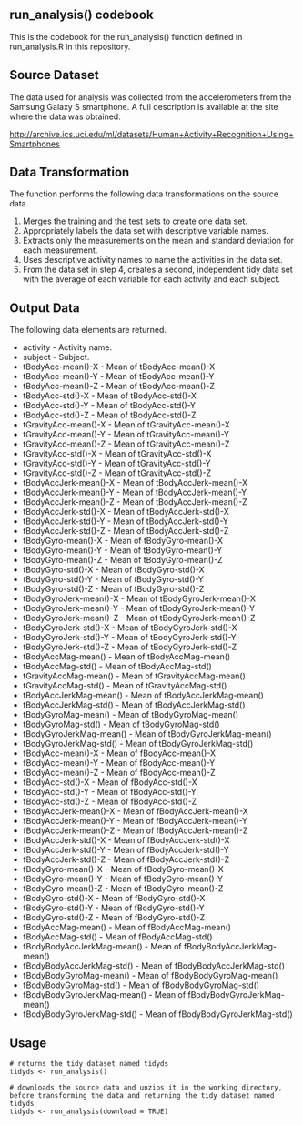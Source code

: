 ## run_analysis() codebook
This is the codebook for the run_analysis() function defined in run_analysis.R in this repository.

## Source Dataset
The data used for analysis was collected from the accelerometers from the Samsung Galaxy S smartphone. A full description is available at the site where the data was obtained:

http://archive.ics.uci.edu/ml/datasets/Human+Activity+Recognition+Using+Smartphones

## Data Transformation
The function performs the following data transformations on the source data.

1. Merges the training and the test sets to create one data set.
2. Appropriately labels the data set with descriptive variable names. 
3. Extracts only the measurements on the mean and standard deviation for each measurement. 
4. Uses descriptive activity names to name the activities in the data set.
5. From the data set in step 4, creates a second, independent tidy data set with the average of each variable for each activity and each subject.


## Output Data
The following data elements are returned. 

* activity - Activity name.
* subject - Subject.
* tBodyAcc-mean()-X - Mean of tBodyAcc-mean()-X
* tBodyAcc-mean()-Y - Mean of tBodyAcc-mean()-Y
* tBodyAcc-mean()-Z - Mean of tBodyAcc-mean()-Z
* tBodyAcc-std()-X - Mean of tBodyAcc-std()-X
* tBodyAcc-std()-Y - Mean of tBodyAcc-std()-Y
* tBodyAcc-std()-Z - Mean of tBodyAcc-std()-Z
* tGravityAcc-mean()-X - Mean of tGravityAcc-mean()-X
* tGravityAcc-mean()-Y - Mean of tGravityAcc-mean()-Y
* tGravityAcc-mean()-Z - Mean of tGravityAcc-mean()-Z
* tGravityAcc-std()-X - Mean of tGravityAcc-std()-X
* tGravityAcc-std()-Y - Mean of tGravityAcc-std()-Y
* tGravityAcc-std()-Z - Mean of tGravityAcc-std()-Z
* tBodyAccJerk-mean()-X - Mean of tBodyAccJerk-mean()-X
* tBodyAccJerk-mean()-Y - Mean of tBodyAccJerk-mean()-Y
* tBodyAccJerk-mean()-Z - Mean of tBodyAccJerk-mean()-Z
* tBodyAccJerk-std()-X - Mean of tBodyAccJerk-std()-X
* tBodyAccJerk-std()-Y - Mean of tBodyAccJerk-std()-Y
* tBodyAccJerk-std()-Z - Mean of tBodyAccJerk-std()-Z
* tBodyGyro-mean()-X - Mean of tBodyGyro-mean()-X
* tBodyGyro-mean()-Y - Mean of tBodyGyro-mean()-Y
* tBodyGyro-mean()-Z - Mean of tBodyGyro-mean()-Z
* tBodyGyro-std()-X - Mean of tBodyGyro-std()-X
* tBodyGyro-std()-Y - Mean of tBodyGyro-std()-Y
* tBodyGyro-std()-Z - Mean of tBodyGyro-std()-Z
* tBodyGyroJerk-mean()-X - Mean of tBodyGyroJerk-mean()-X
* tBodyGyroJerk-mean()-Y - Mean of tBodyGyroJerk-mean()-Y
* tBodyGyroJerk-mean()-Z - Mean of tBodyGyroJerk-mean()-Z
* tBodyGyroJerk-std()-X - Mean of tBodyGyroJerk-std()-X
* tBodyGyroJerk-std()-Y - Mean of tBodyGyroJerk-std()-Y
* tBodyGyroJerk-std()-Z - Mean of tBodyGyroJerk-std()-Z
* tBodyAccMag-mean() - Mean of tBodyAccMag-mean()
* tBodyAccMag-std() - Mean of tBodyAccMag-std()
* tGravityAccMag-mean() - Mean of tGravityAccMag-mean()
* tGravityAccMag-std() - Mean of tGravityAccMag-std()
* tBodyAccJerkMag-mean() - Mean of tBodyAccJerkMag-mean()
* tBodyAccJerkMag-std() - Mean of tBodyAccJerkMag-std()
* tBodyGyroMag-mean() - Mean of tBodyGyroMag-mean()
* tBodyGyroMag-std() - Mean of tBodyGyroMag-std()
* tBodyGyroJerkMag-mean() - Mean of tBodyGyroJerkMag-mean()
* tBodyGyroJerkMag-std() - Mean of tBodyGyroJerkMag-std()
* fBodyAcc-mean()-X - Mean of fBodyAcc-mean()-X
* fBodyAcc-mean()-Y - Mean of fBodyAcc-mean()-Y
* fBodyAcc-mean()-Z - Mean of fBodyAcc-mean()-Z
* fBodyAcc-std()-X - Mean of fBodyAcc-std()-X
* fBodyAcc-std()-Y - Mean of fBodyAcc-std()-Y
* fBodyAcc-std()-Z - Mean of fBodyAcc-std()-Z
* fBodyAccJerk-mean()-X - Mean of fBodyAccJerk-mean()-X
* fBodyAccJerk-mean()-Y - Mean of fBodyAccJerk-mean()-Y
* fBodyAccJerk-mean()-Z - Mean of fBodyAccJerk-mean()-Z
* fBodyAccJerk-std()-X - Mean of fBodyAccJerk-std()-X
* fBodyAccJerk-std()-Y - Mean of fBodyAccJerk-std()-Y
* fBodyAccJerk-std()-Z - Mean of fBodyAccJerk-std()-Z
* fBodyGyro-mean()-X - Mean of fBodyGyro-mean()-X
* fBodyGyro-mean()-Y - Mean of fBodyGyro-mean()-Y
* fBodyGyro-mean()-Z - Mean of fBodyGyro-mean()-Z
* fBodyGyro-std()-X - Mean of fBodyGyro-std()-X
* fBodyGyro-std()-Y - Mean of fBodyGyro-std()-Y
* fBodyGyro-std()-Z - Mean of fBodyGyro-std()-Z
* fBodyAccMag-mean() - Mean of fBodyAccMag-mean()
* fBodyAccMag-std() - Mean of fBodyAccMag-std()
* fBodyBodyAccJerkMag-mean() - Mean of fBodyBodyAccJerkMag-mean()
* fBodyBodyAccJerkMag-std() - Mean of fBodyBodyAccJerkMag-std()
* fBodyBodyGyroMag-mean() - Mean of fBodyBodyGyroMag-mean()
* fBodyBodyGyroMag-std() - Mean of fBodyBodyGyroMag-std()
* fBodyBodyGyroJerkMag-mean() - Mean of fBodyBodyGyroJerkMag-mean()
* fBodyBodyGyroJerkMag-std() - Mean of fBodyBodyGyroJerkMag-std()

## Usage
```
# returns the tidy dataset named tidyds 
tidyds <- run_analysis()

# downloads the source data and unzips it in the working directory, before transforming the data and returning the tidy dataset named tidyds
tidyds <- run_analysis(download = TRUE)
```
